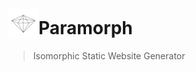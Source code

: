 <h1><img src="https://github.com/paramorph/media/blob/master/logo.svg" width="48" valign="bottom">Paramorph</h1>

> Isomorphic Static Website Generator
